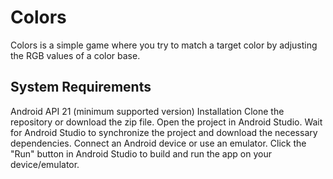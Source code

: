 # Colors
Colors is a simple game where you try to match a target color by adjusting the RGB values of a color base.

## System Requirements
Android API 21 (minimum supported version)
Installation
Clone the repository or download the zip file.
Open the project in Android Studio.
Wait for Android Studio to synchronize the project and download the necessary dependencies.
Connect an Android device or use an emulator.
Click the "Run" button in Android Studio to build and run the app on your device/emulator.
